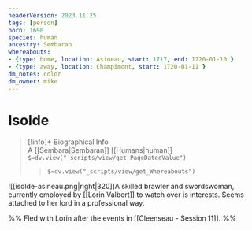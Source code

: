```yaml
---
headerVersion: 2023.11.25
tags: [person]
born: 1690
species: human
ancestry: Sembaran
whereabouts:
- {type: home, location: Asineau, start: 1717, end: 1720-01-10 }
- {type: away, location: Champimont, start: 1720-01-11 }
dm_notes: color
dm_owner: mike
---
```

# Isolde
>[!info]+ Biographical Info  
> A [[Sembara|Sembaran]] [[Humans|human]]  
> `$=dv.view("_scripts/view/get_PageDatedValue")`  
>> `$=dv.view("_scripts/view/get_Whereabouts")`

![[isolde-asineau.png|right|320]]A skilled brawler and swordswoman, currently employed by [[Lorin Valbert]] to watch over is interests. Seems attached to her lord in a professional way.

%% Fled with Lorin after the events in [[Cleenseau - Session 11]]. %%